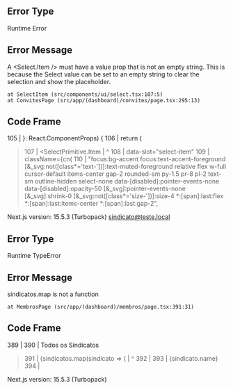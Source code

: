 ## Error Type
Runtime Error

## Error Message
A <Select.Item /> must have a value prop that is not an empty string. This is because the Select value can be set to an empty string to clear the selection and show the placeholder.


    at SelectItem (src/components/ui/select.tsx:107:5)
    at ConvitesPage (src/app/(dashboard)/convites/page.tsx:295:13)

## Code Frame
  105 | }: React.ComponentProps<typeof SelectPrimitive.Item>) {
  106 |   return (
> 107 |     <SelectPrimitive.Item
      |     ^
  108 |       data-slot="select-item"
  109 |       className={cn(
  110 |         "focus:bg-accent focus:text-accent-foreground [&_svg:not([class*='text-'])]:text-muted-foreground relative flex w-full cursor-default items-center gap-2 rounded-sm py-1.5 pr-8 pl-2 text-sm outline-hidden select-none data-[disabled]:pointer-events-none data-[disabled]:opacity-50 [&_svg]:pointer-events-none [&_svg]:shrink-0 [&_svg:not([class*='size-'])]:size-4 *:[span]:last:flex *:[span]:last:items-center *:[span]:last:gap-2",

Next.js version: 15.5.3 (Turbopack)
sindicato@teste.local


## Error Type
Runtime TypeError

## Error Message
sindicatos.map is not a function


    at MembrosPage (src/app/(dashboard)/membros/page.tsx:391:31)

## Code Frame
  389 |                 <SelectContent>
  390 |                   <SelectItem value="all">Todos os Sindicatos</SelectItem>
> 391 |                   {sindicatos.map(sindicato => (
      |                               ^
  392 |                     <SelectItem key={sindicato.id} value={sindicato.id}>
  393 |                       {sindicato.name}
  394 |                     </SelectItem>

Next.js version: 15.5.3 (Turbopack)
